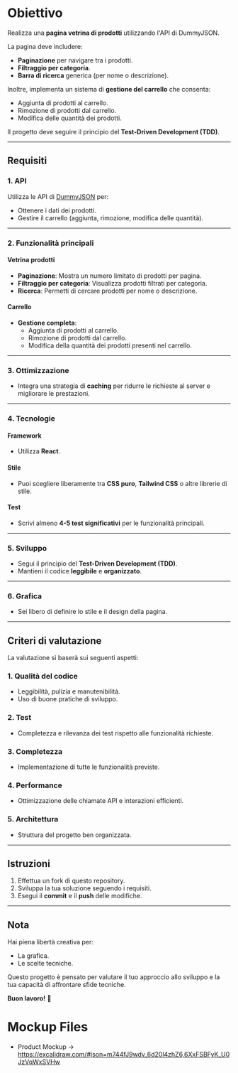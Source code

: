 # Obiettivo  
Realizza una **pagina vetrina di prodotti** utilizzando l'API di DummyJSON.  

La pagina deve includere:  
- **Paginazione** per navigare tra i prodotti.  
- **Filtraggio per categoria**.  
- **Barra di ricerca** generica (per nome o descrizione).  

Inoltre, implementa un sistema di **gestione del carrello** che consenta:  
- Aggiunta di prodotti al carrello.  
- Rimozione di prodotti dal carrello.  
- Modifica delle quantità dei prodotti.  

Il progetto deve seguire il principio del **Test-Driven Development (TDD)**.  

---

## Requisiti  

### 1. API  
Utilizza le API di [DummyJSON](https://dummyjson.com/) per:  
- Ottenere i dati dei prodotti.  
- Gestire il carrello (aggiunta, rimozione, modifica delle quantità).  

---

### 2. Funzionalità principali  

#### **Vetrina prodotti**  
- **Paginazione**: Mostra un numero limitato di prodotti per pagina.  
- **Filtraggio per categoria**: Visualizza prodotti filtrati per categoria.  
- **Ricerca**: Permetti di cercare prodotti per nome o descrizione.  

#### **Carrello**  
- **Gestione completa**:  
  - Aggiunta di prodotti al carrello.  
  - Rimozione di prodotti dal carrello.  
  - Modifica della quantità dei prodotti presenti nel carrello.  

---

### 3. Ottimizzazione  
- Integra una strategia di **caching** per ridurre le richieste al server e migliorare le prestazioni.  

---

### 4. Tecnologie  

#### **Framework**  
- Utilizza **React**.  

#### **Stile**  
- Puoi scegliere liberamente tra **CSS puro**, **Tailwind CSS** o altre librerie di stile.  

#### **Test**  
- Scrivi almeno **4-5 test significativi** per le funzionalità principali.  

---

### 5. Sviluppo  

- Segui il principio del **Test-Driven Development (TDD)**.  
- Mantieni il codice **leggibile** e **organizzato**.  

---

### 6. Grafica  
- Sei libero di definire lo stile e il design della pagina.  

---

## Criteri di valutazione  

La valutazione si baserà sui seguenti aspetti:  

### **1. Qualità del codice**  
- Leggibilità, pulizia e manutenibilità.  
- Uso di buone pratiche di sviluppo.  

### **2. Test**  
- Completezza e rilevanza dei test rispetto alle funzionalità richieste.  

### **3. Completezza**  
- Implementazione di tutte le funzionalità previste.  

### **4. Performance**  
- Ottimizzazione delle chiamate API e interazioni efficienti.  

### **5. Architettura**  
- Struttura del progetto ben organizzata.  

---

## Istruzioni  

1. Effettua un fork di questo repository.  
2. Sviluppa la tua soluzione seguendo i requisiti.  
3. Esegui il **commit** e il **push** delle modifiche.  

---

## Nota  
Hai piena libertà creativa per:  
- La grafica.  
- Le scelte tecniche.  

Questo progetto è pensato per valutare il tuo approccio allo sviluppo e la tua capacità di affrontare sfide tecniche.  

**Buon lavoro!** 🎉  

# Mockup Files

- Product Mockup -> https://excalidraw.com/#json=m744fJ9wdv_6d20l4zhZ6,6XxFSBFyK_U0JzVqWxSVHw